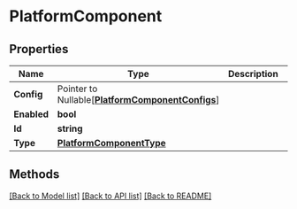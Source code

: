 # PlatformComponent

## Properties

Name | Type | Description | Notes
------------ | ------------- | ------------- | -------------
**Config** | Pointer to Nullable[[**PlatformComponentConfigs**](PlatformComponentConfigs.md)] |  | [optional] 
**Enabled** | **bool** |  | 
**Id** | **string** |  | 
**Type** | [**PlatformComponentType**](PlatformComponentType.md) |  | 

## Methods


[[Back to Model list]](../README.md#documentation-for-models) [[Back to API list]](../README.md#documentation-for-api-endpoints) [[Back to README]](../README.md)


